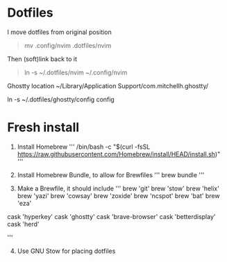 # Dotfiles

I move dotfiles from original position
> mv .config/nvim .dotfiles/nvim

Then (soft)link back to it
> ln -s ~/.dotfiles/nvim ~/.config/nvim


Ghostty location
~/Library/Application Support/com.mitchellh.ghostty/

ln -s ~/.dotfiles/ghostty/config config

# Fresh install
1. Install Homebrew
'''
/bin/bash -c "$(curl -fsSL https://raw.githubusercontent.com/Homebrew/install/HEAD/install.sh)"
'''

2. Install Homebrew Bundle, to allow for Brewfiles
'''
brew bundle
'''

3. Make a Brewfile, it should include
'''
brew 'git'
brew 'stow'
brew 'helix'
brew 'yazi'
brew 'cowsay'
brew 'zoxide'
brew 'ncspot'
brew 'bat'
brew 'eza'


cask 'hyperkey'
cask 'ghostty'
cask 'brave-browser'
cask 'betterdisplay'
cask 'herd'


'''

4. Use GNU Stow for placing dotfiles 
